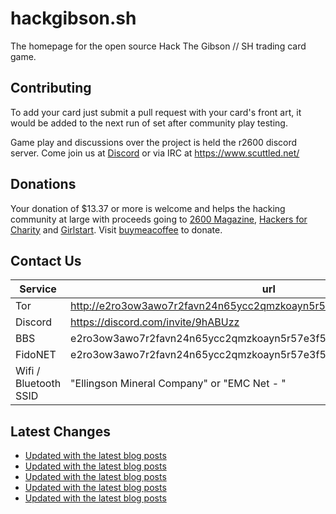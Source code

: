 # hackgibson.sh
The homepage for the open source Hack The Gibson // SH trading card game.


## Contributing

To add your card just submit a pull request with your card's front art, it would be added to the next run of set after community play testing.

Game play and discussions over the project is held the r2600 discord server. Come join us at [Discord](https://discord.com/invite/9hABUzz) or via IRC at https://www.scuttled.net/


## Donations

Your donation of $13.37 or more is welcome and helps the hacking community at large with proceeds going to [2600 Magazine](https://2600.com/), [Hackers for Charity](https://hackersforcharity.org) and [Girlstart](https://girlstart.org).  Visit [buymeacoffee](https://www.buymeacoffee.com/hackgibson.sh) to donate.


## Contact Us

Service | url
-|-
Tor | http://e2ro3ow3awo7r2favn24n65ycc2qmzkoayn5r57e3f56nvjwdcgg32ad.onion
Discord | https://discord.com/invite/9hABUzz
BBS | e2ro3ow3awo7r2favn24n65ycc2qmzkoayn5r57e3f56nvjwdcgg32ad.onion:23
FidoNET | e2ro3ow3awo7r2favn24n65ycc2qmzkoayn5r57e3f56nvjwdcgg32ad.onion:24554
Wifi / Bluetooth SSID | "Ellingson Mineral Company" or "EMC Net - <fidonet address>"

## Latest Changes
<!-- BLOG-POST-LIST:START -->
- [Updated with the latest blog posts](https://github.com/DFW2600/hackgibson.sh/commit/bd91214fcc7fa6a3159baa4b3e1798f3a15d5c87)
- [Updated with the latest blog posts](https://github.com/DFW2600/hackgibson.sh/commit/30b0eba4a7ed7c968f14120382589926b19f8d68)
- [Updated with the latest blog posts](https://github.com/DFW2600/hackgibson.sh/commit/43367e0426816cbba85780f7987658b9a8dea7a8)
- [Updated with the latest blog posts](https://github.com/DFW2600/hackgibson.sh/commit/f9ff75dab132582f77a7a2a640f71e96583997a3)
- [Updated with the latest blog posts](https://github.com/DFW2600/hackgibson.sh/commit/453a4f4f26f693a2a94bf91b5f04efdeef330884)
<!-- BLOG-POST-LIST:END -->
